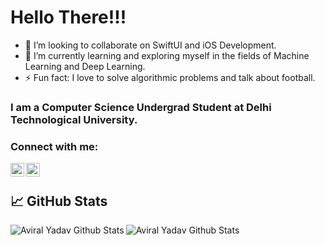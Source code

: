 # Hello There!!! 
-  👯 I’m looking to collaborate on SwiftUI and iOS Development.
-  🌱 I’m currently learning and exploring myself in the fields of Machine Learning and Deep Learning. 
-  ⚡ Fun fact: I love to solve algorithmic problems and talk about football.

### I am a Computer Science Undergrad Student at Delhi Technological University.

### Connect with me:
<!--
<a href="myblog/protfolio website address"><img align="left" alt="codeSTACKr.com" width="22px" src="https://raw.githubusercontent.com/iconic/open-iconic/master/svg/globe.svg" /></a>
-->
<a href="https://www.linkedin.com/in/aviral-yadav/"><img align="left" alt="LinkedIn - aviral-yadav" width="22px" src="https://cdn.jsdelivr.net/npm/simple-icons@v3/icons/linkedin.svg" /></a>

<a href="https://twitter.com/not_zuck"><img align="left" alt="Twitter - not_zuck" width="22px" src="https://cdn.jsdelivr.net/npm/simple-icons@v3/icons/twitter.svg" /></a>
</br>

## &#x1f4c8; GitHub Stats
<img align="left" alt="Aviral Yadav Github Stats" src="https://github-readme-stats.vercel.app/api?username=aviralx10&show_icons=true&theme=chartreuse-dark&count_private=true" />
<img align="left" alt="Aviral Yadav Github Stats" src="https://github-readme-stats.vercel.app/api/top-langs/?username=aviralx10&theme=chartreuse-dark)](https://github.com/anuraghazra/github-readme-stats">



